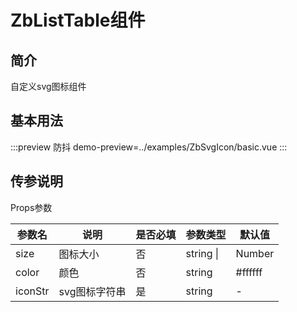 # ZbListTable组件

## 简介

自定义svg图标组件 

## 基本用法

:::preview 防抖
demo-preview=../examples/ZbSvgIcon/basic.vue
:::

## 传参说明

Props参数

| 参数名     | 说明       | 是否必填 | 参数类型              | 默认值     |
| ------- | -------- | ---- | ----------------- | ------- |
| size    | 图标大小     | 否    | string \|| Number | 18px    |
| color   | 颜色       | 否    | string            | #ffffff |
| iconStr | svg图标字符串 | 是    | string            | -       |